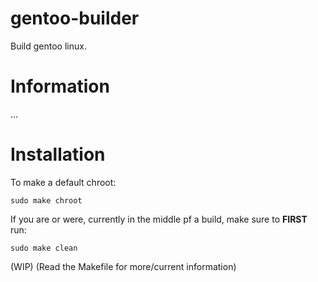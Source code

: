# gentoo-builder
Build gentoo linux.

# Information
...

# Installation
To make a default chroot:

    sudo make chroot

If you are or were, currently in the middle pf a build, make sure to **FIRST** run:

    sudo make clean

(WIP)
(Read the Makefile for more/current information)
